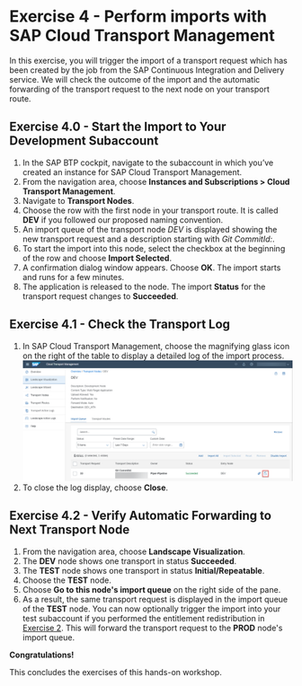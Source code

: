 # Exercise 4 - Perform imports with SAP Cloud Transport Management

In this exercise, you will trigger the import of a transport request which has been created by the job from the SAP Continuous Integration and Delivery service. We will check the outcome of the import and the automatic forwarding of the transport request to the next node on your transport route.

## Exercise 4.0 - Start the Import to Your Development Subaccount

1. In the SAP BTP cockpit, navigate to the subaccount in which you’ve created an instance for SAP Cloud Transport Management.
2. From the navigation area, choose **Instances and Subscriptions > Cloud Transport Management**.
3. Navigate to **Transport Nodes**.
4. Choose the row with the first node in your transport route. It is called **DEV** if you followed our proposed naming convention.
5. An import queue of the transport node *DEV* is displayed showing the new transport request and a description starting with *Git CommitId:*.
6. To start the import into this node, select the checkbox at the beginning of the row and choose **Import Selected**.
7. A confirmation dialog window appears. Choose **OK**.
The import starts and runs for a few minutes.
8. The application is released to the node. The import **Status** for the transport request changes to **Succeeded**.

## Exercise 4.1 - Check the Transport Log

1. In SAP Cloud Transport Management, choose the magnifying glass icon on the right of the table to display a detailed log of the import process. ![Access cTMS log file](images/ex4_ctms_log_010.png)
2. To close the log display, choose **Close**.

## Exercise 4.2 - Verify Automatic Forwarding to Next Transport Node

1. From the navigation area, choose **Landscape Visualization**.
2. The **DEV** node shows one transport in status **Succeeded**.
3. The **TEST** node shows one transport in status **Initial/Repeatable**.
4. Choose the **TEST** node.
5. Choose **Go to this node's import queue** on the right side of the pane.
6. As a result, the same transport request is displayed in the import queue of the **TEST** node. 
You can now optionally trigger the import into your test subaccount if you performed the entitlement redistribution in [Exercise 2](../ex2#optional-redistribute-cloud-foundry-entitlements-among-your-subaccounts). This will forward the transport request to the **PROD** node's import queue.

**Congratulations!**

This concludes the exercises of this hands-on workshop.

